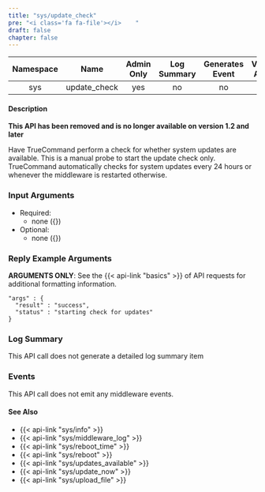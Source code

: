 ```yaml
---
title: "sys/update_check"
pre: "<i class='fa fa-file'></i>	"
draft: false
chapter: false
---
```


| Namespace | Name | Admin Only | Log Summary | Generates Event | Version Added | Version Removed |
|:----------------:|:--------:|:--------:|:--------:|:--------:|:---:|:---:|
| sys | update_check | yes | no | no | 1 | 1.2 |

#### Description
**This API has been removed and is no longer available on version 1.2 and later**

Have TrueCommand perform a check for whether system updates are available. This is a manual probe to start the update check only. TrueCommand automatically checks for system updates every 24 hours or whenever the middleware is restarted otherwise.

### Input Arguments
* Required:
   * none ({})
* Optional:
   * none ({})


### Reply Example Arguments
**ARGUMENTS ONLY**: See the {{< api-link "basics" >}} of API requests for additional formatting information.

```
"args" : {
  "result" : "success",
  "status" : "starting check for updates"
}
```
### Log Summary
This API call does not generate a detailed log summary item

### Events
This API call does not emit any middleware events.

#### See Also
* {{< api-link "sys/info" >}}
* {{< api-link "sys/middleware_log" >}}
* {{< api-link "sys/reboot_time" >}}
* {{< api-link "sys/reboot" >}}
* {{< api-link "sys/updates_available" >}}
* {{< api-link "sys/update_now" >}}
* {{< api-link "sys/upload_file" >}}
